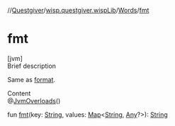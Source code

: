 //[Questgiver](../../index.md)/[wisp.questgiver.wispLib](../index.md)/[Words](index.md)/[fmt](fmt.md)



# fmt  
[jvm]  
Brief description  


Same as [format](https://kotlinlang.org/api/latest/jvm/stdlib/kotlin.text/index.html).

  
Content  
@[JvmOverloads](https://kotlinlang.org/api/latest/jvm/stdlib/kotlin.jvm/-jvm-overloads/index.html)()  
  
fun [fmt](fmt.md)(key: [String](https://kotlinlang.org/api/latest/jvm/stdlib/kotlin/-string/index.html), values: [Map](https://kotlinlang.org/api/latest/jvm/stdlib/kotlin.collections/-map/index.html)<[String](https://kotlinlang.org/api/latest/jvm/stdlib/kotlin/-string/index.html), [Any](https://kotlinlang.org/api/latest/jvm/stdlib/kotlin/-any/index.html)?>): [String](https://kotlinlang.org/api/latest/jvm/stdlib/kotlin/-string/index.html)  




